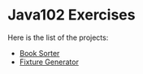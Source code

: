 # Java102 Exercises

Here is the list of the projects:
- [Book Sorter](https://github.com/SeymaEkici/Java102_Exercise/tree/main/Book%20Sorter)
- [Fixture Generator]()